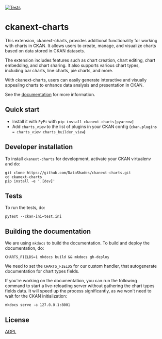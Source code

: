 [![Tests](https://github.com/DataShades/ckanext-charts/actions/workflows/test.yml/badge.svg)](https://github.com/DataShades/ckanext-charts/actions/workflows/test.yml)

# ckanext-charts

This extension, ckanext-charts, provides additional functionality for working with charts in CKAN. It allows users to create, manage, and visualize charts based on data stored in CKAN datasets.

The extension includes features such as chart creation, chart editing, chart embedding, and chart sharing. It also supports various chart types, including bar charts, line charts, pie charts, and more.

With ckanext-charts, users can easily generate interactive and visually appealing charts to enhance data analysis and presentation in CKAN.

See the [documentation](https://datashades.github.io/ckanext-charts/) for more information.

## Quick start

- Install it with `PyPi` with `pip install ckanext-charts[pyarrow]`
- Add `charts_view` to the list of plugins in your CKAN config (`ckan.plugins = charts_view charts_builder_view`)



## Developer installation

To install `ckanext-charts` for development, activate your CKAN virtualenv and
do:

    git clone https://github.com/DataShades/ckanext-charts.git
    cd ckanext-charts
    pip install -e '.[dev]'

## Tests

To run the tests, do:

    pytest --ckan-ini=test.ini


## Building the documentation

We are using `mkdocs` to build the documentation. To build and deploy the documentation, do:

    CHARTS_FIELDS=1 mkdocs build && mkdocs gh-deploy

We need to set the `CHARTS_FIELDS` for our custom handler, that autogenerate documentation
for chart types fields.

If you're working on the documentation, you can run the following command to start a live-reloading server without
gathering the chart types fields data. It will speed up the process significantly, as we won't need to wait for the
CKAN initialization:

    mkdocs serve -a 127.0.0.1:8001

## License

[AGPL](https://www.gnu.org/licenses/agpl-3.0.en.html)
